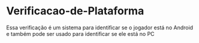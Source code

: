 # Verificacao-de-Plataforma
Essa verificação é um sistema para identificar se o jogador está no Android e também pode ser usado para identificar se ele está no PC
